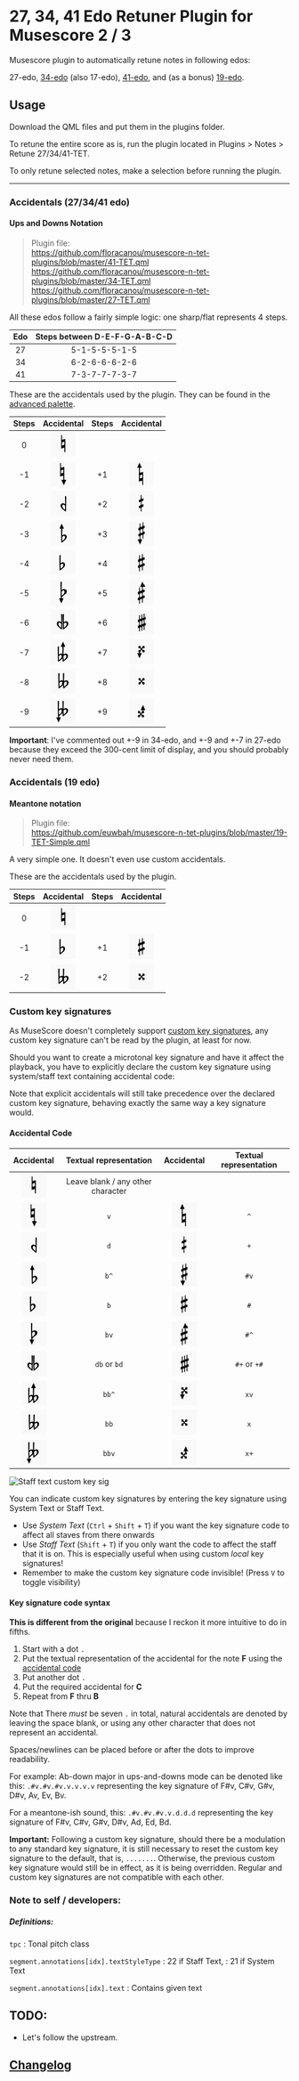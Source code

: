 # 27, 34, 41 Edo Retuner Plugin for Musescore 2 / 3

Musescore plugin to automatically retune notes in following edos: 

27-edo, 
[34-edo](https://en.wikipedia.org/wiki/34_equal_temperament) (also 17-edo), 
[41-edo](https://en.wikipedia.org/wiki/41_equal_temperament), 
and (as a bonus) [19-edo](https://en.wikipedia.org/wiki/19_equal_temperament). 

## Usage

Download the QML files and put them in the plugins folder.

To retune the entire score as is, run the plugin located in Plugins > Notes > Retune 27/34/41-TET.

To only retune selected notes, make a selection before running the plugin.

--------

### Accidentals (27/34/41 edo)

#### Ups and Downs Notation

> Plugin file: \
> https://github.com/floracanou/musescore-n-tet-plugins/blob/master/41-TET.qml \
> https://github.com/floracanou/musescore-n-tet-plugins/blob/master/34-TET.qml \
> https://github.com/floracanou/musescore-n-tet-plugins/blob/master/27-TET.qml

All these edos follow a fairly simple logic: one sharp/flat represents 4 steps. 

| Edo | Steps between D-E-F-G-A-B-C-D |
| :----: | :----: |
| 27 | 5-1-5-5-5-1-5 |
| 34 | 6-2-6-6-6-2-6 |
| 41 | 7-3-7-7-7-3-7 |

These are the accidentals used by the plugin. 
They can be found in the [advanced palette](https://musescore.org/en/handbook/palettes-and-workspaces#workspaces).

| Steps | Accidental | Steps | Accidental |
| :----: | :----: | :----: | :----: |
| 0   | ![Natural](images/n.png) |||
| -1  | ![Down](images/v.png) | +1  | ![Up](images/u.png) |
| -2  | ![Semiflat](images/d.png) | +2  | ![Semisharp](images/+.png) |
| -3  | ![Flat up](images/bu.png) | +3  | ![Sharp down](images/sv.png) |
| -4  | ![Flat](images/b.png) | +4  | ![Sharp](images/s.png) |
| -5  | ![Flat down](images/bv.png) | +5  | ![Sharp up](images/su.png) |
| -6  | ![Sesquiflat](images/db.png) | +6  | ![Sesquisharp](images/s+.png) |
| -7  | ![Double flat up](images/bbu.png) | +7  | ![Double sharp down](images/xv.png) |
| -8  | ![Double flat](images/bb.png) | +8  | ![Double sharp](images/x.png) |
| -9  | ![Double flat down](images/bbv.png) | +9  | ![Double sharp up](images/xu.png) |

**Important**: I've commented out +-9 in 34-edo, and +-9 and +-7 in 27-edo
because they exceed the 300-cent limit of display, 
and you should probably never need them. 

### Accidentals (19 edo)

#### Meantone notation

> Plugin file: \
> https://github.com/euwbah/musescore-n-tet-plugins/blob/master/19-TET-Simple.qml

A very simple one. It doesn't even use custom accidentals. 

These are the accidentals used by the plugin.

| Steps | Accidental | Steps | Accidental |
| :----: | :----: | :----: | :----: |
| 0   | ![Natural](images/n.png) |||
| -1  | ![Flat](images/b.png) | +1  | ![Sharp](images/s.png) |
| -2  | ![Double flat](images/bb.png) | +2  | ![Double sharp](images/x.png) |

### Custom key signatures

As MuseScore doesn't completely support
[custom key signatures](https://musescore.org/en/handbook/key-signatures#custom-key-signatures),
any custom key signature can't be read by the plugin, at least for now.

Should you want to create a microtonal key signature and have it affect the
playback, you have to explicitly declare the custom key signature using
system/staff text containing accidental code:

Note that explicit accidentals will still take precedence over the
declared custom key signature, behaving exactly the same way a key signature would.

#### Accidental Code

| Accidental | Textual representation | Accidental | Textual representation |
| :----: | :----: | :----: | :----: |
| ![Natural](images/n.png) | Leave blank / any other character  |
| ![Down](images/v.png)   | `v` | ![Up](images/u.png) | `^` |
| ![Semiflat](images/d.png)   | `d` | ![Semisharp](images/+.png) | `+` |
| ![Flat up](images/bu.png)   | `b^` | ![Sharp down](images/sv.png) | `#v` |
| ![Flat](images/b.png)   | `b`  | ![Sharp](images/s.png) | `#`  |
| ![Flat down](images/bv.png) | `bv`  | ![Sharp up](images/su.png) | `#^`  |
| ![Sesquiflat](images/db.png) | `db` or `bd`  | ![Sesquisharp](images/s+.png) | `#+` or `+#`  |
| ![Doubleflat up](images/bbu.png) | `bb^` | ![Doublesharp down](images/xv.png) | `xv`  |
| ![Doubleflat](images/bb.png) | `bb` | ![Doublesharp](images/x.png) | `x`  |
| ![Doubleflat down](images/bbv.png) | `bbv` | ![Doublesharp up](images/xu.png) | `x+`  |

![Staff text custom key sig](images/2018/06/staff-text-custom-key-sig.png)

You can indicate custom key signatures by entering the key signature using
System Text or Staff Text.

- Use *System Text* (`Ctrl` + `Shift` + `T`) if you want the key signature code to affect
  all staves from there onwards
- Use *Staff Text* (`Shift` + `T`) if you only want the code to affect the staff that it is on.
  This is especially useful when using custom *local* key signatures!
- Remember to make the custom key signature code invisible! (Press `V` to toggle visibility)

#### Key signature code syntax

**This is different from the original** because I reckon it more intuitive to do in fifths.

1. Start with a dot `.`
2. Put the textual representation of the accidental for the note **F** using the [accidental code](#accidental-code)
3. Put another dot `.`
4. Put the required accidental for **C**
5. Repeat from **F** thru **B** 

Note that There *must* be seven `.` in total,
natural accidentals are denoted by leaving the space blank, or using any other character
that does not represent an accidental.

Spaces/newlines can be placed before or after the dots to improve readability.

For example:
Ab-down major in ups-and-downs mode can be denoted like this: `.#v.#v.#v.v.v.v.v`
representing the key signature of F#v, C#v, G#v, D#v, Av, Ev, Bv.

For a meantone-ish sound, this: `.#v.#v.#v.v.d.d.d`
representing the key signature of F#v, C#v, G#v, D#v, Ad, Ed, Bd.

**Important:** Following a custom key signature, should there be a modulation to any standard
key signature, it is still necessary to reset the custom key signature to the default, that is,
`.......`. Otherwise, the previous custom key signature would still be in effect, as it is being
overridden. Regular and custom key signatures are not compatible with each other.


### Note to self / developers:

##### Definitions:

`tpc`
: Tonal pitch class

`segment.annotations[idx].textStyleType`
: 22 if Staff Text,
: 21 if System Text

`segment.annotations[idx].text`
: Contains given text

## TODO:

- Let's follow the upstream. 

## [Changelog](./CHANGELOG.md)

